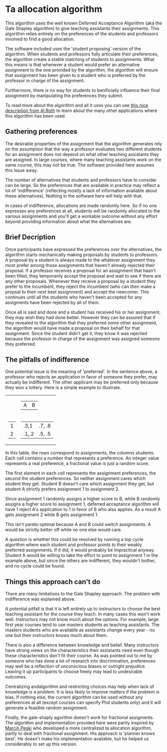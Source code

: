 # Ta allocation algorithm

This algorithm uses the well known Deferred Acceptance Algorithm (aka the Gale Shapley algorithm) to give teaching assistants their assignments. This algorithm relies entirely on the preferences of the students and professors involved to find a good allocation. 

The software included uses the 'student proposing' version of the algorithm.  When students and professors fully articulate their preferences, the algorithm create a stable matching of students to assignments.  What this means is that whenever a student would prefer an alternative assignment to the one provided by the algorithm, the algorithm will ensure that assignment has been given to a student who is preferred by the professor in charge of the assignment.

Furthermore, there is no way for students to benificially influence their final assignment by manipulating the preferences they submit.

To read more about the algorithm and all it uses you can use [this nice description from Al Roth](https://web.stanford.edu/~alroth/papers/GaleandShapley.revised.IJGT.pdf) to learn about the many other applications where this algorithm has been used.

## Gathering preferences

The desirable properties of the assignment that the algorithm generates rely on the assumption that the way a professor evaluates two different students for an assignment does not depend on what other teaching assistants they are assigned. In large courses, where many teaching assistants work on the same course, this may not be true.  The software provided here assumes this issue away. 

The number of alternatives that students and professors have to consider can be large. So the preferences that are available in practice may reflect a lot of 'indifference' (reflecting mostly a lack of information available about these alternatives).  Nothing in the software here will help with that.

In cases of indifference, allocations are made randomly here. So if no one expresses any preferences at all, students will be randomly allocated to the various assignments and you'll get a workable outcome without any effort beyond providing information about what the alternatives are.

## Brief Decription

Once participants have expressed the preferences over the alternatives, the algorithm starts mechanically making proposals by students to professors.  A proposal by a student is always made to the whatever assignment they most prefer among those assignments that haven't already rejected their proposal. If a professor receives a proposal for an assignment that hasn't been filled, they temporarily accept the proposal and wait to see if there are any other proposals.  Whenever they receive a proposal by a student they prefer to the incumbent, they reject the incumbent (who can then make a propsal to their next best assignment) and accept the newcomer.  This continues until all the students who haven't been accepted for any assigments have been rejected by all of them.

Once all is said and done and a student has received his or her assignment, they may wish they had done better.  However they can be assured that if they revealed to the algorithm that they preferred some other assignment, the algorithm would have made a proposal on their behalf for that assignment.  Since the student didn't get it, they know it was rejected because the professor in charge of the assignment was assigned someone they preferred.

## The pitfalls of indifference

One potential issue is the meaning of 'preferred'.  In the sentence above, a professor who rejects an application in favor of someone they prefer, may actually be indifferent.  The other applicant may be preferred only because they won a lottery. Here is a simple example to illustrate.

<table>
  <tr>
    <td>  </td> 
    <td><table><tr><td>A</td><td>B</td></tr></table> </td>
  </tr>
  <tr>
    <td><table><tr><td>1</td></tr><tr><td>2</td></tr></table>  </td> 
    <td>
      <table>
        <tr>
          <td> .3,1</td>
          <td> .7, .8 </td>
        </tr>
        <tr>
         <td> .1,.2</td>
         <td> .5, .5 </td>
        </tr>
      </table>
    </td>
  </tr>
</table>

In this table, the rows correspond to assignments, the columns students.  Each cell contains a number that represents a preference.  An integer value represents a real preference, a fractional value is just a random score.

The first element in each cell represents the assignment preferences, the second the student preferences.  So neither assignment cares which student they get.  Student B doesn't care which assignment they get, but student A strictly prefers assignment 1 to assignment 2.

Since  assignment 1 randomly assigns a higher score to B, while B randomly assigns a higher score to assignment 1, deferred acceptance algorithm will have 1 reject A's application to 1 in favor of B who also applies.  As a result A gets assignment 2 while B gets assignment 1.

This isn't pareto optimal because A and B could switch assignments.  A would be strictly better off while no one else would care.

A question is whether this could be resolved by running a top cycle algorithm where each student and professor points to their weakly preferred assignments.  If it did, it would probably be impractical anyway.  Student A would be willing to take the effort to point to assignment 1 in the example above, but since the others are indifferent, they wouldn't bother, and no cycle could be found.

## Things this approach can't do

There are many limitations to the Gale Shapley approach.  The problem with indifference was explained above.

A potential pitfall is that it is left entirely up to instructors to choose the best teaching assistant for the course they teach.  In many cases this won't work well.  Instructors may not know much about the options.  For example, large first year courses tend to use masters students as teaching assistants.  The masters students who are available as assistants change every year - no one but their instructors knows much about them.

There is also a difference between knowledge and belief.  Many instructors have strong views on the characteristics their assistants need even though these characteristics don't fit their course.  As was pointed out to me by someone who has done a lot of research into discrimination, preferences may well be a reflection of unconscious biases or outright prejudice.  Leaving it up participants to choose freely may lead to undesirable outcomes.

Centralizing andalgorithm and restricting choices may help when lack of knowledge is a problem.  It is less likely to improve matters if the problem is bias.  If nothing else, the current algorithm can be used without any preferences at all (except courses can specify Phd students only) and it will generate a feasible random assignment.  

Finally, the gale-shaply agorithm doesn't work for fractional assigments. The algorithm and implementation provided here were partly inspired by [Marcin Peski](https://www.economics.utoronto.ca/index.php/index/person/person/faculty/1318) who developed a more centralized ta allocation algorithm, partly to deal with fractional assignment.  His approach is 'planner knows best'.  He doesn't make his implementation available, but he helped us considerably to set up this version.

